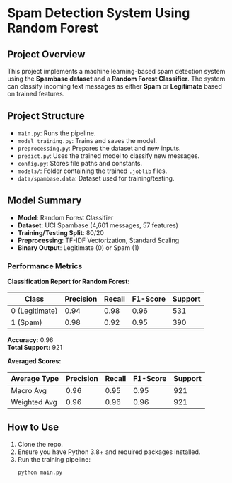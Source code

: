 # Spam Detection System Using Random Forest

## Project Overview
This project implements a machine learning-based spam detection system using the **Spambase dataset** and a **Random Forest Classifier**. The system can classify incoming text messages as either **Spam** or **Legitimate** based on trained features.

## Project Structure
- `main.py`: Runs the pipeline.
- `model_training.py`: Trains and saves the model.
- `preprocessing.py`: Prepares the dataset and new inputs.
- `predict.py`: Uses the trained model to classify new messages.
- `config.py`: Stores file paths and constants.
- `models/`: Folder containing the trained `.joblib` files.
- `data/spambase.data`: Dataset used for training/testing.

## Model Summary
- **Model**: Random Forest Classifier
- **Dataset**: UCI Spambase (4,601 messages, 57 features)
- **Training/Testing Split**: 80/20
- **Preprocessing**: TF-IDF Vectorization, Standard Scaling
- **Binary Output**: Legitimate (0) or Spam (1)

### Performance Metrics

**Classification Report for Random Forest:**

| Class         | Precision | Recall | F1-Score | Support |
|---------------|-----------|--------|----------|---------|
| 0 (Legitimate)| 0.94      | 0.98   | 0.96     | 531     |
| 1 (Spam)      | 0.98      | 0.92   | 0.95     | 390     |

**Accuracy:** 0.96  
**Total Support:** 921

**Averaged Scores:**

| Average Type   | Precision | Recall | F1-Score | Support |
|----------------|-----------|--------|----------|---------|
| Macro Avg      | 0.96      | 0.95   | 0.95     | 921     |
| Weighted Avg   | 0.96      | 0.96   | 0.96     | 921     |

## How to Use
1. Clone the repo.
2. Ensure you have Python 3.8+ and required packages installed.
3. Run the training pipeline:
   ```bash
   python main.py
